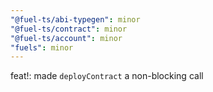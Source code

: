 ```yaml
---
"@fuel-ts/abi-typegen": minor
"@fuel-ts/contract": minor
"@fuel-ts/account": minor
"fuels": minor
---
```


feat!: made `deployContract` a non-blocking call
